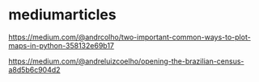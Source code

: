 # mediumarticles

https://medium.com/@andrcolho/two-important-common-ways-to-plot-maps-in-python-358132e69b17

https://medium.com/@andreluizcoelho/opening-the-brazilian-census-a8d5b6c904d2
